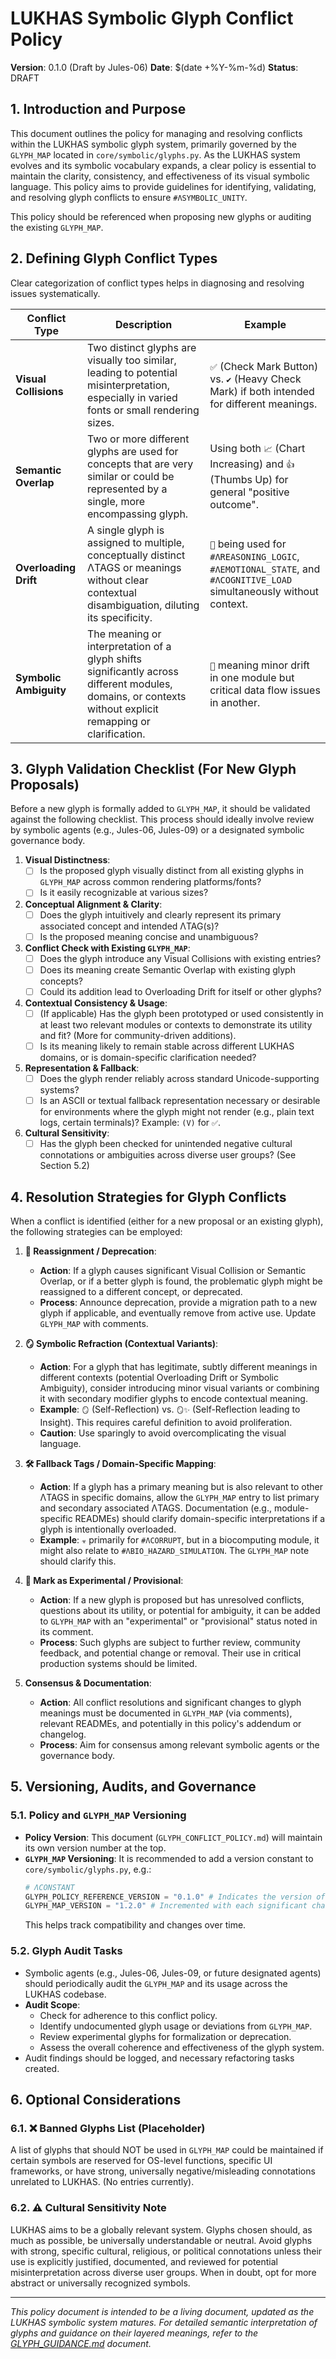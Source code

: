 # LUKHAS Symbolic Glyph Conflict Policy

**Version**: 0.1.0 (Draft by Jules-06)
**Date**: $(date +%Y-%m-%d) <!-- Will be replaced by actual date -->
**Status**: DRAFT

## 1. Introduction and Purpose

This document outlines the policy for managing and resolving conflicts within the LUKHAS symbolic glyph system, primarily governed by the `GLYPH_MAP` located in `core/symbolic/glyphs.py`. As the LUKHAS system evolves and its symbolic vocabulary expands, a clear policy is essential to maintain the clarity, consistency, and effectiveness of its visual symbolic language. This policy aims to provide guidelines for identifying, validating, and resolving glyph conflicts to ensure `#ΛSYMBOLIC_UNITY`.

This policy should be referenced when proposing new glyphs or auditing the existing `GLYPH_MAP`.

## 2. Defining Glyph Conflict Types

Clear categorization of conflict types helps in diagnosing and resolving issues systematically.

| Conflict Type         | Description                                                                                                                              | Example                                                                                     |
|-----------------------|------------------------------------------------------------------------------------------------------------------------------------------|---------------------------------------------------------------------------------------------|
| **Visual Collisions** | Two distinct glyphs are visually too similar, leading to potential misinterpretation, especially in varied fonts or small rendering sizes. | `✅` (Check Mark Button) vs. `✔️` (Heavy Check Mark) if both intended for different meanings.  |
| **Semantic Overlap**  | Two or more different glyphs are used for concepts that are very similar or could be represented by a single, more encompassing glyph.      | Using both `📈` (Chart Increasing) and `👍` (Thumbs Up) for general "positive outcome".     |
| **Overloading Drift** | A single glyph is assigned to multiple, conceptually distinct ΛTAGS or meanings without clear contextual disambiguation, diluting its specificity. | `🧠` being used for `#ΛREASONING_LOGIC`, `#ΛEMOTIONAL_STATE`, and `#ΛCOGNITIVE_LOAD` simultaneously without context. |
| **Symbolic Ambiguity**| The meaning or interpretation of a glyph shifts significantly across different modules, domains, or contexts without explicit remapping or clarification. | `🌊` meaning minor drift in one module but critical data flow issues in another.           |

## 3. Glyph Validation Checklist (For New Glyph Proposals)

Before a new glyph is formally added to `GLYPH_MAP`, it should be validated against the following checklist. This process should ideally involve review by symbolic agents (e.g., Jules-06, Jules-09) or a designated symbolic governance body.

1.  **Visual Distinctness**:
    *   [ ] Is the proposed glyph visually distinct from all existing glyphs in `GLYPH_MAP` across common rendering platforms/fonts?
    *   [ ] Is it easily recognizable at various sizes?

2.  **Conceptual Alignment & Clarity**:
    *   [ ] Does the glyph intuitively and clearly represent its primary associated concept and intended ΛTAG(s)?
    *   [ ] Is the proposed meaning concise and unambiguous?

3.  **Conflict Check with Existing `GLYPH_MAP`**:
    *   [ ] Does the glyph introduce any Visual Collisions with existing entries?
    *   [ ] Does its meaning create Semantic Overlap with existing glyph concepts?
    *   [ ] Could its addition lead to Overloading Drift for itself or other glyphs?

4.  **Contextual Consistency & Usage**:
    *   [ ] (If applicable) Has the glyph been prototyped or used consistently in at least two relevant modules or contexts to demonstrate its utility and fit? (More for community-driven additions).
    *   [ ] Is its meaning likely to remain stable across different LUKHAS domains, or is domain-specific clarification needed?

5.  **Representation & Fallback**:
    *   [ ] Does the glyph render reliably across standard Unicode-supporting systems?
    *   [ ] Is an ASCII or textual fallback representation necessary or desirable for environments where the glyph might not render (e.g., plain text logs, certain terminals)? Example: `(V)` for `✅`.

6.  **Cultural Sensitivity**:
    *   [ ] Has the glyph been checked for unintended negative cultural connotations or ambiguities across diverse user groups? (See Section 5.2)

## 4. Resolution Strategies for Glyph Conflicts

When a conflict is identified (either for a new proposal or an existing glyph), the following strategies can be employed:

1.  **🧩 Reassignment / Deprecation**:
    *   **Action**: If a glyph causes significant Visual Collision or Semantic Overlap, or if a better glyph is found, the problematic glyph might be reassigned to a different concept, or deprecated.
    *   **Process**: Announce deprecation, provide a migration path to a new glyph if applicable, and eventually remove from active use. Update `GLYPH_MAP` with comments.

2.  **🪞 Symbolic Refraction (Contextual Variants)**:
    *   **Action**: For a glyph that has legitimate, subtly different meanings in different contexts (potential Overloading Drift or Symbolic Ambiguity), consider introducing minor visual variants or combining it with secondary modifier glyphs to encode contextual meaning.
    *   **Example**: `🪞` (Self-Reflection) vs. `🪞✨` (Self-Reflection leading to Insight). This requires careful definition to avoid proliferation.
    *   **Caution**: Use sparingly to avoid overcomplicating the visual language.

3.  **🛠️ Fallback Tags / Domain-Specific Mapping**:
    *   **Action**: If a glyph has a primary meaning but is also relevant to other ΛTAGS in specific domains, allow the `GLYPH_MAP` entry to list primary and secondary associated ΛTAGS. Documentation (e.g., module-specific READMEs) should clarify domain-specific interpretations if a glyph is intentionally overloaded.
    *   **Example**: `☣️` primarily for `#ΛCORRUPT`, but in a biocomputing module, it might also relate to `#ΛBIO_HAZARD_SIMULATION`. The `GLYPH_MAP` note should clarify this.

4.  **🧪 Mark as Experimental / Provisional**:
    *   **Action**: If a new glyph is proposed but has unresolved conflicts, questions about its utility, or potential for ambiguity, it can be added to `GLYPH_MAP` with an "experimental" or "provisional" status noted in its comment.
    *   **Process**: Such glyphs are subject to further review, community feedback, and potential change or removal. Their use in critical production systems should be limited.

5.  **Consensus & Documentation**:
    *   **Action**: All conflict resolutions and significant changes to glyph meanings must be documented in `GLYPH_MAP` (via comments), relevant READMEs, and potentially in this policy's addendum or changelog.
    *   **Process**: Aim for consensus among relevant symbolic agents or the governance body.

## 5. Versioning, Audits, and Governance

### 5.1. Policy and `GLYPH_MAP` Versioning
-   **Policy Version**: This document (`GLYPH_CONFLICT_POLICY.md`) will maintain its own version number at the top.
-   **`GLYPH_MAP` Versioning**: It is recommended to add a version constant to `core/symbolic/glyphs.py`, e.g.:
    ```python
    # ΛCONSTANT
    GLYPH_POLICY_REFERENCE_VERSION = "0.1.0" # Indicates the version of GLYPH_CONFLICT_POLICY.md this map aligns with.
    GLYPH_MAP_VERSION = "1.2.0" # Incremented with each significant change to the map itself.
    ```
    This helps track compatibility and changes over time.

### 5.2. Glyph Audit Tasks
-   Symbolic agents (e.g., Jules-06, Jules-09, or future designated agents) should periodically audit the `GLYPH_MAP` and its usage across the LUKHAS codebase.
-   **Audit Scope**:
    -   Check for adherence to this conflict policy.
    -   Identify undocumented glyph usage or deviations from `GLYPH_MAP`.
    -   Review experimental glyphs for formalization or deprecation.
    -   Assess the overall coherence and effectiveness of the glyph system.
-   Audit findings should be logged, and necessary refactoring tasks created.

## 6. Optional Considerations

### 6.1. ❌ Banned Glyphs List (Placeholder)
A list of glyphs that should NOT be used in `GLYPH_MAP` could be maintained if certain symbols are reserved for OS-level functions, specific UI frameworks, or have strong, universally negative/misleading connotations unrelated to LUKHAS. (No entries currently).

### 6.2. ⚠️ Cultural Sensitivity Note
LUKHAS aims to be a globally relevant system. Glyphs chosen should, as much as possible, be universally understandable or neutral. Avoid glyphs with strong, specific cultural, religious, or political connotations unless their use is explicitly justified, documented, and reviewed for potential misinterpretation across diverse user groups. When in doubt, opt for more abstract or universally recognized symbols.

---
*This policy document is intended to be a living document, updated as the LUKHAS symbolic system matures. For detailed semantic interpretation of glyphs and guidance on their layered meanings, refer to the [GLYPH_GUIDANCE.md](./GLYPH_GUIDANCE.md) document.*
